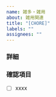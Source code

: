 ```yaml
---
name: 雑多・雑用
about: 雑用関連
title: "[CHORE]"
labels: ""
assignees: ""
---
```


### 詳細

<!--
雑用関連
-->

### 確認項目

- [ ] xxxx
